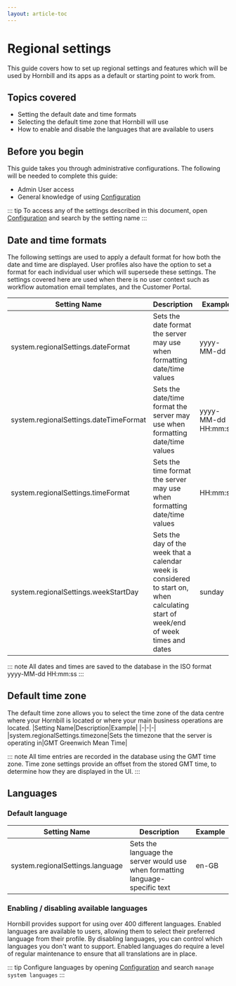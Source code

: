 ```yaml
---
layout: article-toc
---
```

# Regional settings
This guide covers how to set up regional settings and features which will be used by Hornbill and its apps as a default or starting point to work from.
## Topics covered
* Setting the default date and time formats
* Selecting the default time zone that Hornbill will use
* How to enable and disable the languages that are available to users

## Before you begin
This guide takes you through administrative configurations.  The following will be needed to complete this guide:
* Admin User access
* General knowledge of using [Configuration](/esp-config/getting-started/using-configuration)

::: tip
To access any of the settings described in this document, open [Configuration](/esp-config/getting-started/using-configuration) and search by the setting name 
:::

## Date and time formats
The following settings are used to apply a default format for how both the date and time are displayed.  User profiles also have the option to set a format for each individual user which will supersede these settings.  The settings covered here are used when there is no user context such as workflow automation email templates, and the Customer Portal.

|Setting Name|Description|Example|
|-|-|-|
|system.regionalSettings.dateFormat|Sets the date format the server may use when formatting date/time values|yyyy-MM-dd|
|system.regionalSettings.dateTimeFormat|Sets the date/time format the server may use when formatting date/time values|yyyy-MM-dd HH:mm:ss|
|system.regionalSettings.timeFormat|Sets the time format the server may use when formatting date/time values|HH:mm:ss|
|system.regionalSettings.weekStartDay|Sets the day of the week that a calendar week is considered to start on, when calculating start of week/end of week times and dates|sunday|

::: note
All dates and times are saved to the database in the ISO format yyyy-MM-dd HH:mm:ss
:::

## Default time zone
The default time zone allows you to select the time zone of the data centre where your Hornbill is located or where your main business operations are located.
|Setting Name|Description|Example|
|-|-|-|
|system.regionalSettings.timezone|Sets the timezone that the server is operating in|GMT Greenwich Mean Time|

::: note
All time entries are recorded in the database using the GMT time zone.  Time zone settings provide an offset from the stored GMT time, to determine how they are displayed in the UI. 
:::

## Languages

### Default language
|Setting Name|Description|Example|
|-|-|-|
|system.regionalSettings.language|Sets the language the server would use when formatting language-specific text|en-GB|

### Enabling / disabling available languages
Hornbill provides support for using over 400 different languages.  Enabled languages are available to users, allowing them to select their preferred language from their profile.  By disabling languages, you can control which languages you don't want to support. Enabled languages do require a level of regular maintenance to ensure that all translations are in place.

::: tip
Configure languages by opening [Configuration](/esp-config/getting-started/using-configuration) and search `manage system languages`
:::